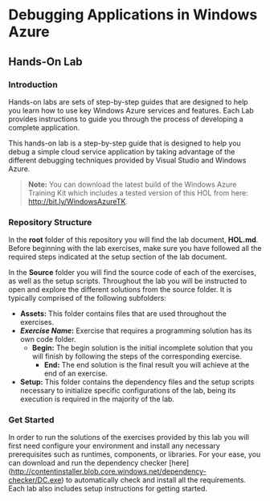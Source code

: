 ﻿# Debugging Applications in Windows Azure #

## Hands-On Lab ##

### Introduction ###

Hands-on labs are sets of step-by-step guides that are designed to help you learn how to use key Windows Azure services and features.  Each Lab provides instructions to guide you through the process of developing a complete application.

This hands-on lab is a step-by-step guide that is designed to help you debug a simple cloud service application by taking advantage of the different debugging techniques provided by Visual Studio and Windows Azure.

> **Note:** You can download the latest build of the Windows Azure Training Kit which includes a tested version of this HOL from here: http://bit.ly/WindowsAzureTK.

### Repository Structure ###

In the **root** folder of this repository you will find the lab document, **HOL.md**. Before beginning with the lab exercises, make sure you have followed all the required steps indicated at the setup section of the lab document. 

In the **Source** folder you will find the source code of each of the exercises, as well as the setup scripts. Throughout the lab you will be instructed to open and explore the different solutions from the source folder. It is typically comprised of the following subfolders:

- **Assets:** This folder contains files that are used throughout the exercises.
- **_Exercise Name_:** Exercise that requires a programming solution has its own code folder.
  - **Begin:** The begin solution is the initial incomplete solution that you will finish by following the steps of the corresponding exercise.
	- **End:** The end solution is the final result you will achieve at the end of an exercise.
- **Setup:** This folder contains the dependency files and the setup scripts necessary to initialize specific configurations of the lab, being its execution is required in the majority of the lab.


### Get Started ###

In order to run the solutions of the exercises provided by this lab you will first need configure your environment and install any necessary prerequisites such as runtimes, components, or libraries. For your ease, you can download and run the dependency checker [here] (http://contentinstaller.blob.core.windows.net/dependency-checker/DC.exe) to automatically check and install all the requirements.  Each lab also includes setup instructions for getting started.